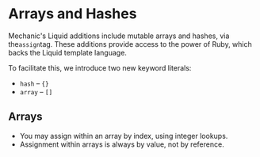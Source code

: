 # Arrays and Hashes

Mechanic's Liquid additions include mutable arrays and hashes, via the`assign`tag. These additions provide access to the power of Ruby, which backs the Liquid template language.

To facilitate this, we introduce two new keyword literals:

* `hash`  – `{}` 
* `array`  – `[]` 

## Arrays

* You may assign within an array by index, using integer lookups.
* Assignment within arrays is always by value, not by reference.



